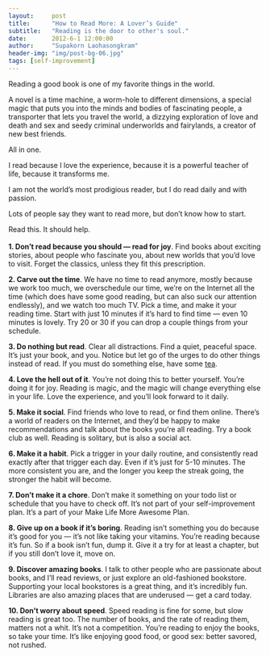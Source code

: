 ```yaml
---
layout:     post
title:      "How to Read More: A Lover’s Guide"
subtitle:   "Reading is the door to other's soul."
date:       2012-6-1 12:00:00
author:     "Supakorn Laohasongkram"
header-img: "img/post-bg-06.jpg"
tags: [self-improvement]
---
```


<p>Reading a good book is one of my favorite things in the world.</p>
<p>A novel is a time machine, a worm-hole to different dimensions, a special magic that puts you into the minds and bodies of fascinating people, a transporter that lets you travel the world, a dizzying exploration of love and death and sex and seedy criminal underworlds and fairylands, a creator of new best friends.</p>
<p>All in one.</p>
<p>I read because I love the experience, because it is a powerful teacher of life, because it transforms me.</p>
<p>I am not the world&#8217;s most prodigious reader, but I do read daily and with passion.</p>
<p>Lots of people say they want to read more, but don&#8217;t know how to start.</p>
<p>Read this. It should help.<br />
<span id="more-8753"></span><br />
<strong>1. Don&#8217;t read because you should &#8212; read for joy</strong>. Find books about exciting stories, about people who fascinate you, about new worlds that you&#8217;d love to visit. Forget the classics, unless they fit this prescription.</p>
<p><strong>2. Carve out the time</strong>. We have no time to read anymore, mostly because we work too much, we overschedule our time, we&#8217;re on the Internet all the time (which does have some good reading, but can also suck our attention endlessly), and we watch too much TV. Pick a time, and make it your reading time. Start with just 10 minutes if it&#8217;s hard to find time &#8212; even 10 minutes is lovely. Try 20 or 30 if you can drop a couple things from your schedule.</p>
<p><strong>3. Do nothing but read</strong>. Clear all distractions. Find a quiet, peaceful space. It&#8217;s just your book, and you. Notice but let go of the urges to do other things instead of read. If you must do something else, have some <a href="http://mnmlist.com/tea/">tea</a>.</p>
<p><strong>4. Love the hell out of it</strong>. You&#8217;re not doing this to better yourself. You&#8217;re doing it for joy. Reading is magic, and the magic will change everything else in your life. Love the experience, and you&#8217;ll look forward to it daily.</p>
<p><strong>5. Make it social</strong>. Find friends who love to read, or find them online. There&#8217;s a world of readers on the Internet, and they&#8217;d be happy to make recommendations and talk about the books you&#8217;re all reading. Try a book club as well. Reading is solitary, but is also a social act.</p>
<p><strong>6. Make it a habit</strong>. Pick a trigger in your daily routine, and consistently read exactly after that trigger each day. Even if it&#8217;s just for 5-10 minutes. The more consistent you are, and the longer you keep the streak going, the stronger the habit will become.</p>
<p><strong>7. Don&#8217;t make it a chore</strong>. Don&#8217;t make it something on your todo list or schedule that you have to check off. It&#8217;s not part of your self-improvement plan. It&#8217;s a part of your Make Life More Awesome Plan.</p>
<p><strong>8. Give up on a book if it&#8217;s boring</strong>. Reading isn&#8217;t something you do because it&#8217;s good for you &#8212; it&#8217;s not like taking your vitamins. You&#8217;re reading because it&#8217;s fun. So if a book isn&#8217;t fun, dump it. Give it a try for at least a chapter, but if you still don&#8217;t love it, move on.</p>
<p><strong>9. Discover amazing books</strong>. I talk to other people who are passionate about books, and I&#8217;ll read reviews, or just explore an old-fashioned bookstore. Supporting your local bookstores is a great thing, and it&#8217;s incredibly fun. Libraries are also amazing places that are underused &#8212; get a card today.</p>
<p><strong>10. Don&#8217;t worry about speed</strong>. Speed reading is fine for some, but slow reading is great too. The number of books, and the rate of reading them, matters not a whit. It&#8217;s not a competition. You&#8217;re reading to enjoy the books, so take your time. It&#8217;s like enjoying good food, or good sex: better savored, not rushed.</p>